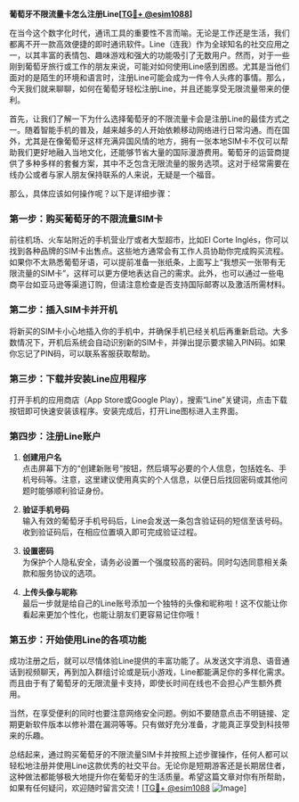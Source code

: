 **葡萄牙不限流量卡怎么注册Line[[TG💪+ @esim1088](https://t.me/s/esim1088)]**

在当今这个数字化时代，通讯工具的重要性不言而喻。无论是工作还是生活，我们都离不开一款高效便捷的即时通讯软件。Line（连我）作为全球知名的社交应用之一，以其丰富的表情包、趣味游戏和强大的功能吸引了无数用户。然而，对于一些刚到葡萄牙旅行或工作的朋友来说，可能对如何使用Line感到困惑。尤其是当他们面对的是陌生的环境和语言时，注册Line可能会成为一件令人头疼的事情。那么，今天我们就来聊聊，如何在葡萄牙轻松注册Line，并且还能享受无限流量带来的便利。

首先，让我们了解一下为什么选择葡萄牙的不限流量卡会是注册Line的最佳方式之一。随着智能手机的普及，越来越多的人开始依赖移动网络进行日常沟通。而在国外，尤其是在像葡萄牙这样充满异国风情的地方，拥有一张本地SIM卡不仅可以帮助我们更好地融入当地文化，还能够节省大量的国际漫游费用。葡萄牙的运营商提供了多种多样的套餐方案，其中不乏包含无限流量的服务选项。这对于经常需要在线办公或者与家人朋友保持联系的人来说，无疑是一个福音。

那么，具体应该如何操作呢？以下是详细步骤：

### 第一步：购买葡萄牙的不限流量SIM卡

前往机场、火车站附近的手机营业厅或者大型超市，比如El Corte Inglés，你可以找到各种品牌的SIM卡出售点。这些地方通常会有工作人员协助你完成购买流程。如果你不太熟悉葡萄牙语，可以提前准备一张纸条，上面写上“我想买一张带有无限流量的SIM卡”，这样可以更方便地表达自己的需求。此外，也可以通过一些电商平台如亚马逊等渠道订购，但请注意检查是否支持国际邮寄以及激活所需材料。

### 第二步：插入SIM卡并开机

将新买的SIM卡小心地插入你的手机中，并确保手机已经关机后再重新启动。大多数情况下，开机后系统会自动识别新的SIM卡，并弹出提示要求输入PIN码。如果你忘记了PIN码，可以联系客服获取帮助。

### 第三步：下载并安装Line应用程序

打开手机的应用商店（App Store或Google Play），搜索“Line”关键词，点击下载按钮即可快速安装该程序。安装完成后，打开Line图标进入主界面。

### 第四步：注册Line账户

1. **创建用户名**  
   点击屏幕下方的“创建新账号”按钮，然后填写必要的个人信息，包括姓名、手机号码等。注意，这里建议使用真实的个人信息，以便日后找回密码或其他问题时能够顺利验证身份。

2. **验证手机号码**  
   输入有效的葡萄牙手机号码后，Line会发送一条包含验证码的短信至该号码。收到验证码后，在相应位置填入即可完成验证过程。

3. **设置密码**  
   为保护个人隐私安全，请务必设置一个强度较高的密码。同时勾选同意相关条款和服务协议的选项。

4. **上传头像与昵称**  
   最后一步就是给自己的Line账号添加一个独特的头像和昵称啦！这不仅能让你看起来更加个性化，也能让朋友们更容易记住你哦！

### 第五步：开始使用Line的各项功能

成功注册之后，就可以尽情体验Line提供的丰富功能了。从发送文字消息、语音通话到视频聊天，再到加入群组讨论或是玩小游戏，Line都能满足你的多样化需求。而且由于有了葡萄牙的无限流量卡支持，即使长时间在线也不会担心产生额外费用。

当然，在享受便利的同时也要注意网络安全问题。例如不要随意点击不明链接、定期更新软件版本以修补潜在漏洞等等。只有做好充分准备，才能真正享受到科技带来的乐趣。

总结起来，通过购买葡萄牙的不限流量SIM卡并按照上述步骤操作，任何人都可以轻松地注册并使用Line这款优秀的社交平台。无论你是短期游客还是长期居住者，这种做法都能够极大地提升你在葡萄牙的生活质量。希望这篇文章对你有所帮助，如果有任何疑问，欢迎随时留言交流！[[TG💪+ @esim1088](https://t.me/s/esim1088) ![Image](https://i.postimg.cc/4NQfJmqS/Snipaste-2025-05-13-00-14-12.png)]